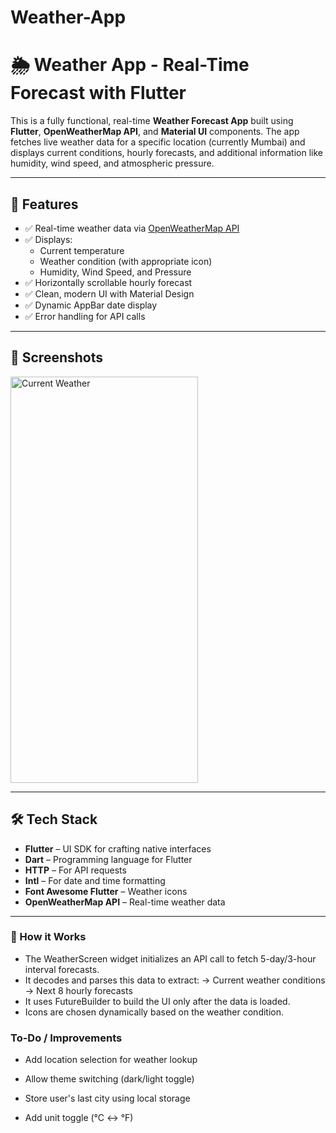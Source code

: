 # Weather-App
# 🌦️ Weather App - Real-Time Forecast with Flutter

This is a fully functional, real-time **Weather Forecast App** built using **Flutter**, **OpenWeatherMap API**, and **Material UI** components. The app fetches live weather data for a specific location (currently Mumbai) and displays current conditions, hourly forecasts, and additional information like humidity, wind speed, and atmospheric pressure.

---

## 🚀 Features

- ✅ Real-time weather data via [OpenWeatherMap API](https://openweathermap.org/api)
- ✅ Displays:
  - Current temperature
  - Weather condition (with appropriate icon)
  - Humidity, Wind Speed, and Pressure
- ✅ Horizontally scrollable hourly forecast
- ✅ Clean, modern UI with Material Design
- ✅ Dynamic AppBar date display
- ✅ Error handling for API calls

---
## 📸 Screenshots

<img src="https://github.com/user-attachments/assets/618910fb-2d10-4027-a8a3-76a6f82afe28" alt="Current Weather" width="300" height="650"/>



---

## 🛠️ Tech Stack

- **Flutter** – UI SDK for crafting native interfaces
- **Dart** – Programming language for Flutter
- **HTTP** – For API requests
- **Intl** – For date and time formatting
- **Font Awesome Flutter** – Weather icons
- **OpenWeatherMap API** – Real-time weather data

---

### 🧠 How it Works
- The WeatherScreen widget initializes an API call to fetch 5-day/3-hour interval forecasts.
- It decodes and parses this data to extract:
    -> Current weather conditions
    -> Next 8 hourly forecasts
- It uses FutureBuilder to build the UI only after the data is loaded.
- Icons are chosen dynamically based on the weather condition.

 ### To-Do / Improvements
 - Add location selection for weather lookup

 - Allow theme switching (dark/light toggle)

 - Store user's last city using local storage

 - Add unit toggle (°C ↔ °F)




